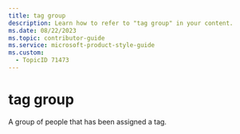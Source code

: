 ```yaml
---
title: tag group
description: Learn how to refer to "tag group" in your content.
ms.date: 08/22/2023
ms.topic: contributor-guide
ms.service: microsoft-product-style-guide
ms.custom:
  - TopicID 71473
---
```



# tag group

A group of people that has been assigned a tag.

